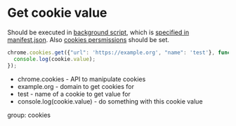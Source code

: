 # Get cookie value

Should be executed in [background script](https://developer.chrome.com/docs/extensions/mv3/background_pages/),
which is [specified in manifest.json](/chrome-extension/background_script).
Also [cookies persmissions](/chrome-extension/cookies) should be set.

```javascript
chrome.cookies.get({"url": 'https://example.org', "name": 'test'}, function(cookie) {
  console.log(cookie.value);
});
```

- chrome.cookies - API to manipulate cookies
- example.org - domain to get cookies for
- test - name of a cookie to get value for
- console.log(cookie.value) - do something with this cookie value

group: cookies
